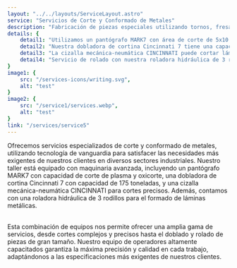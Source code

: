 ```yaml
---
layout: "../../layouts/ServiceLayout.astro"
service: "Servicios de Corte y Conformado de Metales"
description: "Fabricación de piezas especiales utilizando tornos, fresadoras y máquinas CNC para necesidades industriales específicas."
details: {
    detail1: "Utilizamos un pantógrafo MARK7 con área de corte de 5x10 pies, equipado con plasma Hypertherm Powermax125 para cortes de alta precisión.",
    detail2: "Nuestra dobladora de cortina Cincinnati 7 tiene una capacidad de 175 toneladas y 12 pies de longitud, permitiendo el conformado de piezas grandes.",
    detail3: "La cizalla mecánica-neumática CINCINNATI puede cortar láminas de hasta 3/16' x 10 pies.",
    detail4: "Servicio de rolado con nuestra roladora hidráulica de 3 rodillos, con capacidad máxima de 1/2' x 4 pies."
}
image1: {
    src: "/services-icons/writing.svg",
    alt: "test"
}
image2: {
    src: "/service1/services.webp",
    alt: "test"
}
link: "/services/service5"
---
```


Ofrecemos servicios especializados de corte y conformado de metales, utilizando tecnología de vanguardia para satisfacer las necesidades más exigentes de nuestros clientes en diversos sectores industriales. Nuestro taller está equipado con maquinaria avanzada, incluyendo un pantógrafo MARK7 con capacidad de corte de plasma y oxicorte, una dobladora de cortina Cincinnati 7 con capacidad de 175 toneladas, y una cizalla mecánica-neumática CINCINNATI para cortes precisos. Además, contamos con una roladora hidráulica de 3 rodillos para el formado de láminas metálicas.

<br />
Esta combinación de equipos nos permite ofrecer una amplia gama de servicios, desde cortes complejos y precisos hasta el doblado y rolado de piezas de gran tamaño. Nuestro equipo de operadores altamente capacitados garantiza la máxima precisión y calidad en cada trabajo, adaptándonos a las especificaciones más exigentes de nuestros clientes.